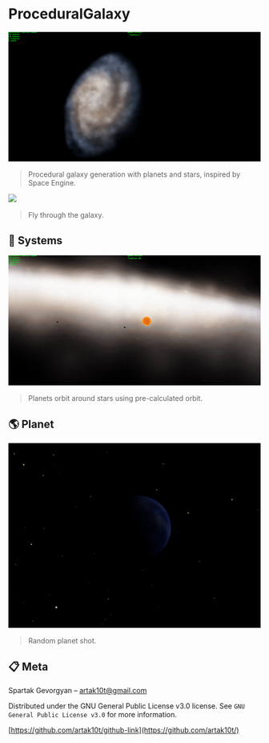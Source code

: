 # ProceduralGalaxy
![](Galaxy.gif)
> Procedural galaxy generation with planets and stars, inspired by Space Engine.

![](Sector.gif)
> Fly through the galaxy.

## :dizzy: Systems

![](System.gif)
> Planets orbit around stars using pre-calculated orbit.

## :earth_americas: Planet

![](Planet.png)
> Random planet shot.

## :clipboard: Meta

Spartak Gevorgyan – artak10t@gmail.com

Distributed under the GNU General Public License v3.0 license. See ``GNU General Public License v3.0`` for more information.

[https://github.com/artak10t/github-link](https://github.com/artak10t/)
